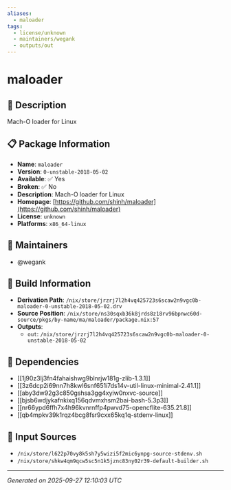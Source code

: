 ```yaml
---
aliases:
  - maloader
tags:
  - license/unknown
  - maintainers/wegank
  - outputs/out
---
```


# maloader

## 📝 Description

Mach-O loader for Linux

## 📋 Package Information

- **Name**: `maloader`
- **Version**: `0-unstable-2018-05-02`
- **Available**: ✅ Yes
- **Broken**: ✅ No
- **Description**: Mach-O loader for Linux
- **Homepage**: [https://github.com/shinh/maloader](https://github.com/shinh/maloader)
- **License**: `unknown`
- **Platforms**: `x86_64-linux`
## 👥 Maintainers

- @wegank


## 🔧 Build Information

- **Derivation Path**: `/nix/store/jrzrj7l2h4vq425723s6scaw2n9vgc0b-maloader-0-unstable-2018-05-02.drv`
- **Source Position**: `/nix/store/ns30sqxb36k8jrds8z18rv96bpnwc60d-source/pkgs/by-name/ma/maloader/package.nix:57`
- **Outputs**:
  - `out`:  `/nix/store/jrzrj7l2h4vq425723s6scaw2n9vgc0b-maloader-0-unstable-2018-05-02`

## 🔗 Dependencies

- [[1j90z3lj3fn4fahaishwg9blnrjw181g-zlib-1.3.1]]
- [[3z6dcp2i69nn7h8kwl6snf651i7ds14v-util-linux-minimal-2.41.1]]
- [[aby3dw92g3c850gshsa3gg4xyiw0nxvc-source]]
- [[bjsb6wdjykafnkixq156qdvmxhsm2bai-bash-5.3p3]]
- [[nr66ypd6ffh7x4h96kvnrnffp4pwvd75-opencflite-635.21.8]]
- [[qb4mpkv39k1rqz4bcg8fsr9cxx65kq1q-stdenv-linux]]

## 📁 Input Sources

- `/nix/store/l622p70vy8k5sh7y5wizi5f2mic6ynpg-source-stdenv.sh`
- `/nix/store/shkw4qm9qcw5sc5n1k5jznc83ny02r39-default-builder.sh`

---
*Generated on 2025-09-27 12:10:03 UTC*
